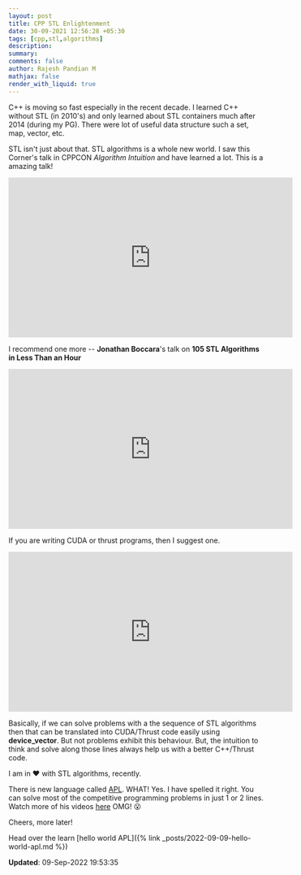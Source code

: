 ```yaml
---
layout: post
title: CPP STL Enlightenment
date: 30-09-2021 12:56:28 +05:30
tags: [cpp,stl,algorithms]
description:
summary:
comments: false
author: Rajesh Pandian M
mathjax: false
render_with_liquid: true
---
```


C++ is moving so fast especially in the recent decade. I learned C++ without STL (in 2010's)
and only learned about STL containers much after 2014 (during my PG). There were
lot of useful data structure such a set, map, vector, etc.

STL isn't just about that. STL algorithms is a whole new world.
I saw this Corner's talk in CPPCON _Algorithm Intuition_ and have learned a lot.
This is a amazing talk!

<iframe width="560" height="315" src="https://www.youtube.com/embed/48gV1SNm3WA" title="YouTube video player" frameborder="0" allow="accelerometer; autoplay; clipboard-write; encrypted-media; gyroscope; picture-in-picture" allowfullscreen></iframe>

I recommend one more -- **Jonathan Boccara**'s talk on **105 STL Algorithms in Less Than an Hour**

<iframe width="560" height="315" src="https://www.youtube.com/embed/bFSnXNIsK4A" title="YouTube video player" frameborder="0" allow="accelerometer; autoplay; clipboard-write; encrypted-media; gyroscope; picture-in-picture" allowfullscreen></iframe>


If you are writing CUDA or thrust programs, then I suggest one.

<iframe width="560" height="315" src="https://www.youtube.com/embed/zlJg9mCNfkQ" title="YouTube video player" frameborder="0" allow="accelerometer; autoplay; clipboard-write; encrypted-media; gyroscope; picture-in-picture" allowfullscreen></iframe>


Basically, if we can solve problems with a the sequence of STL algorithms then that can be translated into CUDA/Thrust code easily using **device_vector**. But not problems exhibit this behaviour. But, the intuition to think and solve along those lines always help us with a better C++/Thrust code.


I am in :heart: with STL algorithms, recently.


There is new language called [APL](https://en.wikipedia.org/wiki/APL_(programming_language)). WHAT! Yes. I have spelled it right. 
You can solve most of the competitive programming problems in just 1 or 2 lines. Watch more of his videos [here](https://www.youtube.com/watch?v=8Njxgy4itts) OMG! :open_mouth:


Cheers, more later!


Head over the learn [hello world APL]({% link _posts/2022-09-09-hello-world-apl.md %}) 

__Updated__: 09-Sep-2022 19:53:35


